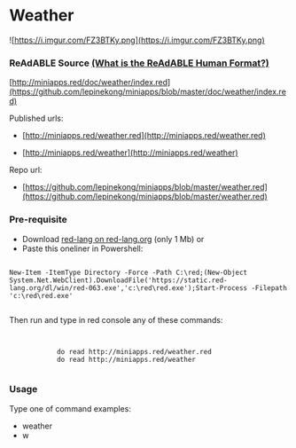 
# Weather

![https://i.imgur.com/FZ3BTKy.png](https://i.imgur.com/FZ3BTKy.png)
                    

### ReAdABLE Source [(What is the ReAdABLE Human Format?)](http://readablehumanformat.com)

[http://miniapps.red/doc/weather/index.red](https://github.com/lepinekong/miniapps/blob/master/doc/weather/index.red)

Published urls:
- [http://miniapps.red/weather.red](http://miniapps.red/weather.red)
                        
- [http://miniapps.red/weather](http://miniapps.red/weather)
                        
Repo url:
- [https://github.com/lepinekong/miniapps/blob/master/weather.red](https://github.com/lepinekong/miniapps/blob/master/weather.red)
                        

### Pre-requisite


- Download [red-lang on red-lang.org](https://www.red-lang.org/p/download.html) (only 1 Mb)
or
- Paste this oneliner in Powershell:



```

New-Item -ItemType Directory -Force -Path C:\red;(New-Object System.Net.WebClient).DownloadFile('https://static.red-lang.org/dl/win/red-063.exe','c:\red\red.exe');Start-Process -Filepath 'c:\red\red.exe'            
        
```


Then run and type in red console any of these commands: 


```


            do read http://miniapps.red/weather.red
            do read http://miniapps.red/weather           
        
```



### Usage

Type one of command examples:

- weather   
- w

